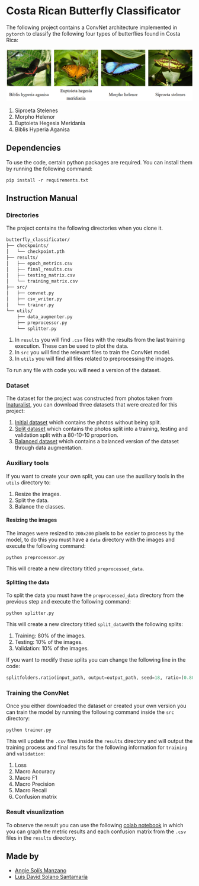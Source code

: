 # **Costa Rican Butterfly Classificator**

The following project contains a ConvNet architecture implemented in `pytorch` to classify the following four types of butterflies found in Costa Rica:

![Butterflies](./img/butterflies.png "Butterflies")

1. Siproeta Stelenes
2. Morpho Helenor
3. Euptoieta Hegesia Meridania
4. Biblis Hyperia Aganisa

## Dependencies

To use the code, certain python packages are required. You can install them by running the following command:

```console
pip install -r requirements.txt
```

## Instruction Manual

### Directories

The project contains the following directories when you clone it.

```
butterfly_classificator/
├── checkpoints/
│   └── checkpoint.pth
├── results/
│   ├── epoch_metrics.csv
│   ├── final_results.csv
│   ├── testing_matrix.csv
│   └── training_matrix.csv
├── src/
│   ├── convnet.py
│   ├── csv_writer.py
│   └── trainer.py
└── utils/
    ├── data_augmenter.py
    ├── preprocessor.py
    └── splitter.py

```

1. In `results` you will find `.csv` files with the results from the last training execution. These can be used to plot the data.
2. In `src` you will find the relevant files to train the ConvNet model.
3. In `utils` you will find all files related to preprocessing the images.

To run any file with code you will need a version of the dataset.

### Dataset

The dataset for the project was constructed from photos taken from [Inaturalist](https://www.inaturalist.org/), you can download three datasets that were created for this project:

1. [Initial dataset](https://drive.google.com/file/d/1uCl3I_oUMD8d2EYBZAnucmWhpLXZzWT_/view?usp=sharing) which contains the photos without being split.
2. [Split dataset](https://drive.google.com/file/d/1Mf9fWpDuVJO3eHLfg_6XC7gyZDYCLirb/view?usp=sharing) which contains the photos split into a training, testing and validation split with a 80-10-10 proportion.
3. [Balanced dataset](https://drive.google.com/file/d/1ymGeJ6ZxGsqkf237a0y0AGyOy3pOIjlD/view?usp=sharing) which contains a balanced version of the dataset through data augmentation.

### Auxiliary tools

If you want to create your own split, you can use the auxiliary tools in the `utils` directory to:

1. Resize the images.
2. Split the data.
3. Balance the classes.

#### Resizing the images

The images were resized to `200x200` pixels to be easier to process by the model, to do this you must have a `data` directory with the images and execute the following command:

```console
python preprocessor.py
```

This will create a new directory titled `preprocessed_data`.

#### Splitting the data

To split the data you must have the `preprocessed_data` directory from the previous step and execute the following command:

```console
python splitter.py
```

This will create a new directory titled `split_data`with the following splits:

1. Training: 80% of the images.
2. Testing: 10% of the images.
3. Validation: 10% of the images.

If you want to modify these splits you can change the following line in the code:

```python
splitfolders.ratio(input_path, output=output_path, seed=18, ratio=(0.80, 0.10, 0.10))
```

### Training the ConvNet

Once you either downloaded the dataset or created your own version you can train the model by running the following command inside the `src` directory:

```console
python trainer.py
```

This will update the `.csv` files inside the `results` directory and will output the training process and final results for the following information for `training` and `validation`:

1. Loss
2. Macro Accuracy
3. Macro F1
4. Macro Precision
5. Macro Recall
6. Confusion matrix

### Result visualization

To observe the result you can use the following [colab notebook](https://colab.research.google.com/drive/1Q8SB6P3KZW8EmO355G6YW_CFbi7oqDJB?usp=sharing) in which you can graph the metric results and each confusion matrix from the `.csv` files in the `results` directory.

## Made by

- [Angie Solís Manzano](https://github.com/AngieS23)
- [Luis David Solano Santamaría](https://github.com/GoninDS)
